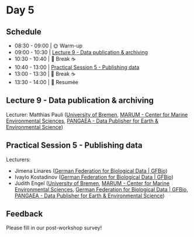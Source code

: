 # Day 5

## Schedule

* 08:30 - 09:00 | :sun_with_face: Warm-up
* 09:00 - 10:30 | [Lecture 9 - Data publication & archiving](lecture9/lecture9.md)
* 10:30 - 10:40 | :tea: Break :coffee:
* 10:40 - 13:00 | [Practical Session 5 - Publishing data](practical_session5/practical_session5.md)
* 13:00 - 13:30 | :tea: Break :coffee:
* 13:30 - 14:00 | 📌 Resumée

## Lecture 9 - Data publication & archiving

Lecturer: Matthias Pauli  ([University of Bremen](https://www.uni-bremen.de/en/), [MARUM - Center for Marine Environmental Sciences](https://www.marum.de/en/index.html), [PANGAEA - Data Publisher for Earth & Environmental Science](https://pangaea.de/))

## Practical Session 5 - Publishing data

Lecturers: 
* Jimena Linares ([German Federation for Biological Data | GFBio](https://www.gfbio.org/))
* Ivaylo Kostadinov ([German Federation for Biological Data | GFBio](https://www.gfbio.org/))
* Judith Engel ([University of Bremen](https://www.uni-bremen.de/en/), [MARUM - Center for Marine Environmental Sciences](https://www.marum.de/en/index.html), [German Federation for Biological Data | GFBio](https://www.gfbio.org/), [PANGAEA - Data Publisher for Earth & Environmental Science](https://pangaea.de/))

## Feedback

Please fill in our post-workshop survey!


